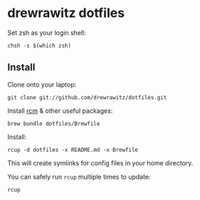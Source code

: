 drewrawitz dotfiles
===================

Set zsh as your login shell:

    chsh -s $(which zsh)

Install
-------

Clone onto your laptop:

    git clone git://github.com/drewrawitz/dotfiles.git

Install [rcm](https://github.com/thoughtbot/rcm) & other useful packages:

    brew bundle dotfiles/Brewfile

Install:

    rcup -d dotfiles -x README.md -x Brewfile

This will create symlinks for config files in your home directory.

You can safely run `rcup` multiple times to update:

    rcup